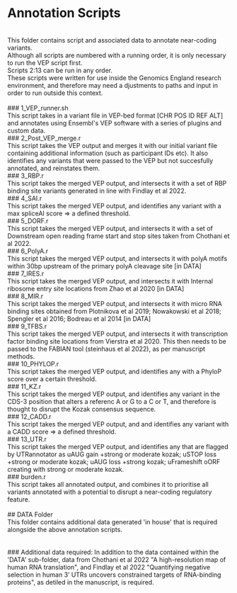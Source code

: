# Annotation Scripts <br />
<br />
This folder contains script and associated data to annotate near-coding variants. <br />
Although all scripts are numbered with a running order, it is only necessary to run the VEP script first. <br /> 
Scripts 2:13 can be run in any order. <br />
These scripts were written for use inside the Genomics England research environment, and therefore may need a djustments to paths and input in order to run outside this context. <br />
<br />
### 1_VEP_runner.sh <br />
This script takes in a variant file in VEP-bed format [CHR POS ID REF ALT] and annotates using Ensembl's VEP software with a series of plugins and custom data. 
<br />
### 2_Post_VEP_merge.r <br />
This script takes the VEP output and merges it with our initial variant file containing additional information (such as participant IDs etc). It also identifies any variants that were passed to the VEP but not succesfully annotated, and reinstates them. 
<br />
### 3_RBP.r <br />
This script takes the merged VEP output, and intersects it with a set of RBP binding site variants generated in line with Findlay et al 2022.
<br />
### 4_SAI.r <br />
This script takes the merged VEP output, and identifies any variant with a max spliceAI score => a defined threshold.
<br />
### 5_DORF.r <br />
This script takes the merged VEP output, and intersects it with a set of Downstream open reading frame start and stop sites taken from Chothani et al 2022.
<br />
### 6_PolyA.r <br />
This script takes the merged VEP output, and intersects it with polyA motifs within 30bp upstream of the primary polyA cleavage site [in DATA]
<br />
### 7_IRES.r <br />
This script takes the merged VEP output, and intersects it with Internal ribosome entry site locations from Zhao et al 2020 [in DATA]
<br />
### 8_MIR.r <br />
This script takes the merged VEP output, and intersects it with micro RNA binding sites obtained from Plotnikova et al 2019; Nowakowski et al 2018; Spengler et al 2016; Bodreau et al 2014 [in DATA]
<br />
### 9_TFBS.r <br />
This script takes the merged VEP output, and intersects it with transcription factor binding site locations from Vierstra et al 2020. This then needs to be passed to the FABIAN tool (steinhaus et al 2022), as per manuscript methods.
<br />
### 10_PHYLOP.r <br />
This script takes the merged VEP output, and identifies any with a PhyloP score over a certain threshold.
<br />
### 11_KZ.r <br />
This script takes the merged VEP output, and identifies any variant in the CDS-3 position that alters a referenc A or G to a C or T, and therefore is thought to disrupt the Kozak consensus sequence.
<br />
### 12_CADD.r <br />
This script takes the merged VEP output, and and identifies any variant with a CADD score => a defined threshold.
<br />
### 13_UTR.r <br />
This script takes the merged VEP output, and identifies any that are flagged by UTRannotator as uAUG gain +strong or moderate kozak; uSTOP loss +strong or moderate kozak; uAUG loss +strong kozak; uFrameshift oORF creating with strong or moderate kozak.
<br />
### burden.r <br />
This script takes all annotated output, and combines it to prioritise all variants annotated with a potential to disrupt a near-coding regulatory feature.
<br />
<br />
## DATA Folder <br />
This folder contains additional data generated 'in house' that is required alongside the above annotation scripts.<br />
<br />
<br />
### Additional data required:
In addition to the data contained within the 'DATA' sub-folder, data from Chothani et al 2022 "A high-resolution map of human RNA translation", and Findlay et al 2022 "Quantifying negative selection in human 3’ UTRs uncovers constrained targets of RNA-binding proteins", as detiled in the manuscript, is required. 


